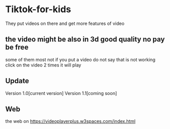 # Tiktok-for-kids
They put videos on there and get more features of video
## the video might be also in 3d good quality no pay be free
some of them most not if you put a video do not say that is not working click on the video 2 times it will play
## Update
Version 1.0[current version]
Version 1.1[coming soon]
## Web
the web on https://videoplayerplus.w3spaces.com/index.html 
